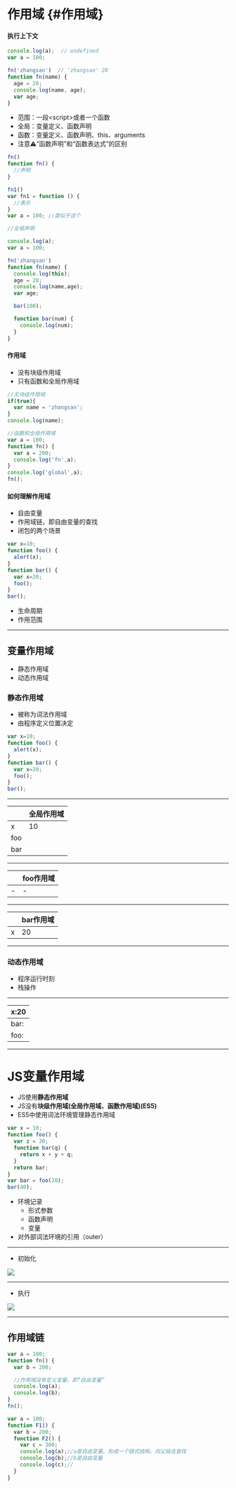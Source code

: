 # 作用域 {#作用域}

#### 执行上下文

```js
console.log(a);  // undefined
var a = 100;

fn('zhangsan')  // 'zhangsan' 20
function fn(name) {
  age = 20;
  console.log(name, age);
  var age;
}
```

* 范围：一段&lt;script&gt;或者一个函数
* 全局：变量定义、函数声明
* 函数：变量定义、函数声明、this、arguments
* 注意⚠️“函数声明”和“函数表达式”的区别

```js
fn()
function fn() {
  //声明
}

fn1()
var fn1 = function () {
  //表示
}
var a = 100; //类似于这个

//全局声明

console.log(a);
var a = 100;

fn('zhangsan')
function fn(name) {
  console.log(this);
  age = 20;
  console.log(name,age);
  var age;

  bar(100);

  function bar(num) {
    console.log(num);
  }
}
```

#### 作用域

* 没有块级作用域
* 只有函数和全局作用域

```js
//无块级作用域
if(true){
  var name = 'zhangsan';
}
console.log(name);

//函数和全局作用域
var a = 100;
function fn() {
  var a = 200;
  console.log('fn',a);
}
console.log('global',a);
fn();
```

#### 如何理解作用域

* 自由变量
* 作用域链，即自由变量的查找
* 闭包的两个场景

```js
var x=10;
function foo() {
  alert(x);
}
function bar() {
  var x=20;
  foo();
}
bar();
```

* 生命周期
* 作用范围

---

## 变量作用域

* 静态作用域
* 动态作用域

### 静态作用域

* 被称为词法作用域
* 由程序定义位置决定

```js
var x=10;
function foo() {
  alert(x);
}
function bar() {
  var x=20;
  foo();
}
bar();
```

---

|  | 全局作用域 |
| :--- | :--- |
| x | 10 |
| foo |  |
| bar |  |

---

|  | foo作用域 |
| :--- | :--- |
| - | - |

---

|  | bar作用域 |
| :--- | :--- |
| x | 20 |

---

### 动态作用域

* 程序运行时刻
* 栈操作

---

| x:20 |
| :--- |
| bar: |
| foo: |

---

# JS变量作用域

* JS使用**静态作用域**
* JS没有**块级作用域\(全局作用域、函数作用域\)\(ES5\)**
* ES5中使用词法环境管理静态作用域

```js
var x = 10;
function foo() {
  var z = 30;
  function bar(q) {
    return x + y + q;
  }
  return bar;
}
var bar = foo(20);
bar(40);
```

* 环境记录
  * 形式参数
  * 函数声明
  * 变量
* 对外部词法环境的引用（outer）

---

* 初始化

[![](https://github.com/TYRMars/JSLearn/raw/master/02/img/chushihua01.png)](https://github.com/TYRMars/JSLearn/blob/master/02/img/chushihua01.png)

---

* 执行

[![](https://github.com/TYRMars/JSLearn/raw/master/02/img/environment_02.png)](https://github.com/TYRMars/JSLearn/blob/master/02/img/environment_02.png)

---

## 作用域链

```js
var a = 100;
function fn() {
  var b = 200;

  //作用域没有定义变量，即“自由变量”
  console.log(a);
  console.log(b);
}
fn();

var a = 100;
function F1() {
  var b = 200;
  function F2() {
    var c = 300;
    console.log(a);//a是自由变量。形成一个链式结构，向父级去查找
    console.log(b);//b是自由变量
    console.log(c);//
  }
}
```




